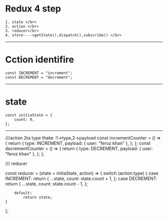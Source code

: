 # Redux 4 step

    1. state </br>
    2. action </br>
    3. reducer</br>
    4. store---->getState(),dispatch(),subscribe() </br>
-----------------------------------
# Cction identifire
    const INCREMENT = "increment";
    const DECREMENT = "decrement";
------------------------------------
# state
    const initiaState = {
        count: 0,
    };
---------------------
///action 2ta type thake :1->type,2->payload
const incrementCounter = () => {
    return {
        type: INCREMENT,
        payload: { user: "feroz khan" },
    };
};
const decrementCounter = () => {
    return {
        type: DECREMENT,
        payload: { user: "feroz khan" },
    };
};

/// reducer

const reducer = (state = initiaState, action) => {
    switch (action.type) {
        case INCREMENT:
            return {
                ...state,
                count: state.count + 1,
            };
        case DECREMENT:
            return {
                ...state,
                count: state.count - 1,
            };

        default:
            return state;
    }
};
